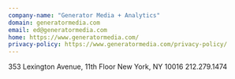 ```yaml
---
company-name: "Generator Media + Analytics"
domain: generatormedia.com
email: ed@generatormedia.com
home: https://www.generatormedia.com/
privacy-policy: https://www.generatormedia.com/privacy-policy/
---
```


353 Lexington Avenue, 11th Floor
New York, NY 10016
212.279.1474

